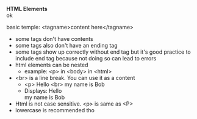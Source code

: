 **HTML Elements** 
<br>
ok

basic temple: \<tagname>content here\</tagname>

- some tags don't have contents
- some tags also don't have an ending tag
- some tags show up correctly without end tag but it's good practice to include end tag because not doing so can lead to errors
- html elements can be nested
    - example: \<p> in \<body> in \<html>
- \<br> is a line break. You can use it as a content
    - \<p> Hello \<br> my name is Bob
    - Displays: Hello <br> my name is Bob
- Html is not case sensitive. \<p> is same as \<P>
- lowercase is recommended tho